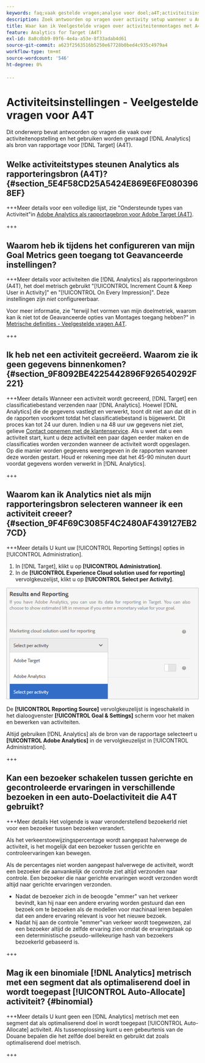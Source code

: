 ```yaml
---
keywords: faq;vaak gestelde vragen;analyse voor doel;a4T;activiteitsinstelling
description: Zoek antwoorden op vragen over activity setup wanneer u Analyses gebruikt voor [!DNL Target] (A4T). Met A4T kunt u analytische rapporten gebruiken voor [!DNL Target] activiteiten.
title: Waar kan ik Veelgestelde vragen over activiteitenmontages met A4T vinden?
feature: Analytics for Target (A4T)
exl-id: 8a8cdbb9-89f6-4e4a-a53e-8f33adab4d61
source-git-commit: a623f2563516b5250e67728b0bed4c935c4979a4
workflow-type: tm+mt
source-wordcount: '546'
ht-degree: 0%

---
```


# Activiteitsinstellingen - Veelgestelde vragen voor A4T

Dit onderwerp bevat antwoorden op vragen die vaak over activiteitenopstelling en het gebruiken worden gevraagd [!DNL Analytics] als bron van rapportage voor [!DNL Target] (A4T).

## Welke activiteitstypes steunen Analytics als rapporteringsbron (A4T)? {#section_5E4F58CD25A5424E869E6FE0803968EF}

+++Meer details voor een volledige lijst, zie &quot;Ondersteunde types van Activiteit&quot;in [Adobe Analytics als rapportagebron voor Adobe Target (A4T)](/help/main/c-integrating-target-with-mac/a4t/a4t.md#concept_7540C8C04259434AB6EE33B09F47A1DE).

+++

## Waarom heb ik tijdens het configureren van mijn Goal Metrics geen toegang tot Geavanceerde instellingen?

+++Meer details voor activiteiten die [!DNL Analytics] als rapporteringsbron (A4T), het doel metrisch gebruikt &quot;[!UICONTROL Increment Count & Keep User in Activity]&quot; en &quot;[!UICONTROL On Every Impression]&quot;. Deze instellingen zijn *niet* configureerbaar.

Voor meer informatie, zie &quot;terwijl het vormen van mijn doelmetriek, waarom kan ik niet tot de Geavanceerde opties van Montages toegang hebben?&quot; in [Metrische definities - Veelgestelde vragen A4T](/help/main/c-integrating-target-with-mac/a4t/r-a4t-faq/a4t-faq-metric-definition.md).

+++

## Ik heb net een activiteit gecreëerd. Waarom zie ik geen gegevens binnenkomen? {#section_9F8092BE4225442896F926540292F221}

+++Meer details Wanneer een activiteit wordt gecreeerd, [!DNL Target] een classificatiebestand verzenden naar [!DNL Analytics]. Hoewel [!DNL Analytics] die de gegevens vastlegt en verwerkt, toont dit niet aan dat dit in de rapporten voorkomt totdat het classificatiebestand is bijgewerkt. Dit proces kan tot 24 uur duren. Indien u na 48 uur uw gegevens niet ziet, gelieve [Contact opnemen met de klantenservice](/help/main/cmp-resources-and-contact-information.md#reference_ACA3391A00EF467B87930A450050077C). Als u weet dat u een activiteit start, kunt u deze activiteit een paar dagen eerder maken en de classificaties worden verzonden wanneer de activiteit wordt opgeslagen. Op die manier worden gegevens weergegeven in de rapporten wanneer deze worden gestart. Houd er rekening mee dat het 45-90 minuten duurt voordat gegevens worden verwerkt in [!DNL Analytics].

+++

## Waarom kan ik Analytics niet als mijn rapporteringsbron selecteren wanneer ik een activiteit creeer? {#section_9F4F69C3085F4C2480AF439127EB27CD}

+++Meer details U kunt uw [!UICONTROL Reporting Settings] opties in [!UICONTROL Administration].

1. In [!DNL Target], klikt u op **[!UICONTROL Administration]**.
1. In de **[!UICONTROL Experience Cloud solution used for reporting]** vervolgkeuzelijst, klikt u op **[!UICONTROL Select per Activity]**.

![afbeelding per activiteit selecteren](assets/select-per-activity.png)

De **[!UICONTROL Reporting Source]** vervolgkeuzelijst is ingeschakeld in het dialoogvenster **[!UICONTROL Goal & Settings]** scherm voor het maken en bewerken van activiteiten.

Altijd gebruiken [!DNL Analytics] als de bron van de rapportage selecteert u **[!UICONTROL Adobe Analytics]** in de vervolgkeuzelijst in [!UICONTROL Administration].

+++

## Kan een bezoeker schakelen tussen gerichte en gecontroleerde ervaringen in verschillende bezoeken in een auto-Doelactiviteit die A4T gebruikt?

+++Meer details Het volgende is waar veronderstellend bezoekerId niet voor een bezoeker tussen bezoeken verandert.

Als het verkeerstoewijzingspercentage wordt aangepast halverwege de activiteit, is het mogelijk dat een bezoeker tussen gerichte en controleervaringen kan bewegen.

Als de percentages niet worden aangepast halverwege de activiteit, wordt een bezoeker die aanvankelijk de controle ziet altijd verzonden naar controle. Een bezoeker die naar gerichte ervaringen wordt verzonden wordt altijd naar gerichte ervaringen verzonden.

* Nadat de bezoeker zich in de beoogde &quot;emmer&quot; van het verkeer bevindt, kan hij naar een andere ervaring worden gestuurd dan een bezoek om te bezoeken als de modellen voor machinaal leren bepalen dat een andere ervaring relevant is voor het nieuwe bezoek.
* Nadat hij aan de controle &quot;emmer&quot;van verkeer wordt toegewezen, zal een bezoeker altijd de zelfde ervaring zien omdat de ervaringstaak op een deterministische pseudo-willekeurige hash van bezoekers bezoekerId gebaseerd is.

+++

## Mag ik een binomiale [!DNL Analytics] metrisch met een segment dat als optimaliserend doel in wordt toegepast [!UICONTROL Auto-Allocate] activiteit? {#binomial}

+++Meer details U kunt geen een [!DNL Analytics] metrisch met een segment dat als optimaliserend doel in wordt toegepast [!UICONTROL Auto-Allocate] activiteit. Als tussenoplossing kunt u een gebeurtenis van de Douane bepalen die het zelfde doel bereikt en gebruikt dat zoals optimaliserend doel metrisch.

+++